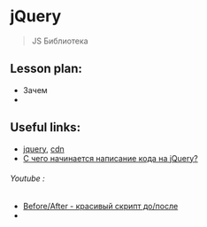 ﻿# jQuery
> JS Библиотека


## Lesson plan:
+ Зачем
+ []()


## Useful links:
+ [jquery](https://jquery.com/), [cdn](https://code.jquery.com/)
+ [С чего начинается написание кода на jQuery?](https://itchief.ru/javascript/jquery-getting-started)


###### Youtube :
+ [Before/After - красивый скрипт до/после](https://youtu.be/oNnBpUcr8lE?list=PLxZpOFEb1t7MGyTH1n6r3Dnqx0_Gb6twA)
+ []()
